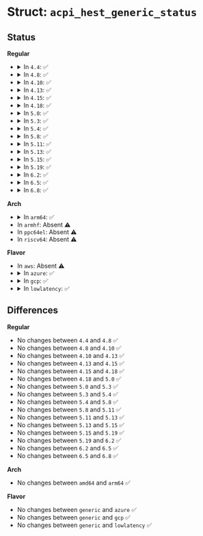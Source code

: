 # Struct: <code>acpi_hest_generic_status</code>

## Status
<b>Regular</b>
<ul>
<li>
<details>
<summary>In <code>4.4</code>: ✅</summary>

```c
struct acpi_hest_generic_status {
    u32 block_status;
    u32 raw_data_offset;
    u32 raw_data_length;
    u32 data_length;
    u32 error_severity;
};
```
</details>
</li>
<li>
<details>
<summary>In <code>4.8</code>: ✅</summary>

```c
struct acpi_hest_generic_status {
    u32 block_status;
    u32 raw_data_offset;
    u32 raw_data_length;
    u32 data_length;
    u32 error_severity;
};
```
</details>
</li>
<li>
<details>
<summary>In <code>4.10</code>: ✅</summary>

```c
struct acpi_hest_generic_status {
    u32 block_status;
    u32 raw_data_offset;
    u32 raw_data_length;
    u32 data_length;
    u32 error_severity;
};
```
</details>
</li>
<li>
<details>
<summary>In <code>4.13</code>: ✅</summary>

```c
struct acpi_hest_generic_status {
    u32 block_status;
    u32 raw_data_offset;
    u32 raw_data_length;
    u32 data_length;
    u32 error_severity;
};
```
</details>
</li>
<li>
<details>
<summary>In <code>4.15</code>: ✅</summary>

```c
struct acpi_hest_generic_status {
    u32 block_status;
    u32 raw_data_offset;
    u32 raw_data_length;
    u32 data_length;
    u32 error_severity;
};
```
</details>
</li>
<li>
<details>
<summary>In <code>4.18</code>: ✅</summary>

```c
struct acpi_hest_generic_status {
    u32 block_status;
    u32 raw_data_offset;
    u32 raw_data_length;
    u32 data_length;
    u32 error_severity;
};
```
</details>
</li>
<li>
<details>
<summary>In <code>5.0</code>: ✅</summary>

```c
struct acpi_hest_generic_status {
    u32 block_status;
    u32 raw_data_offset;
    u32 raw_data_length;
    u32 data_length;
    u32 error_severity;
};
```
</details>
</li>
<li>
<details>
<summary>In <code>5.3</code>: ✅</summary>

```c
struct acpi_hest_generic_status {
    u32 block_status;
    u32 raw_data_offset;
    u32 raw_data_length;
    u32 data_length;
    u32 error_severity;
};
```
</details>
</li>
<li>
<details>
<summary>In <code>5.4</code>: ✅</summary>

```c
struct acpi_hest_generic_status {
    u32 block_status;
    u32 raw_data_offset;
    u32 raw_data_length;
    u32 data_length;
    u32 error_severity;
};
```
</details>
</li>
<li>
<details>
<summary>In <code>5.8</code>: ✅</summary>

```c
struct acpi_hest_generic_status {
    u32 block_status;
    u32 raw_data_offset;
    u32 raw_data_length;
    u32 data_length;
    u32 error_severity;
};
```
</details>
</li>
<li>
<details>
<summary>In <code>5.11</code>: ✅</summary>

```c
struct acpi_hest_generic_status {
    u32 block_status;
    u32 raw_data_offset;
    u32 raw_data_length;
    u32 data_length;
    u32 error_severity;
};
```
</details>
</li>
<li>
<details>
<summary>In <code>5.13</code>: ✅</summary>

```c
struct acpi_hest_generic_status {
    u32 block_status;
    u32 raw_data_offset;
    u32 raw_data_length;
    u32 data_length;
    u32 error_severity;
};
```
</details>
</li>
<li>
<details>
<summary>In <code>5.15</code>: ✅</summary>

```c
struct acpi_hest_generic_status {
    u32 block_status;
    u32 raw_data_offset;
    u32 raw_data_length;
    u32 data_length;
    u32 error_severity;
};
```
</details>
</li>
<li>
<details>
<summary>In <code>5.19</code>: ✅</summary>

```c
struct acpi_hest_generic_status {
    u32 block_status;
    u32 raw_data_offset;
    u32 raw_data_length;
    u32 data_length;
    u32 error_severity;
};
```
</details>
</li>
<li>
<details>
<summary>In <code>6.2</code>: ✅</summary>

```c
struct acpi_hest_generic_status {
    u32 block_status;
    u32 raw_data_offset;
    u32 raw_data_length;
    u32 data_length;
    u32 error_severity;
};
```
</details>
</li>
<li>
<details>
<summary>In <code>6.5</code>: ✅</summary>

```c
struct acpi_hest_generic_status {
    u32 block_status;
    u32 raw_data_offset;
    u32 raw_data_length;
    u32 data_length;
    u32 error_severity;
};
```
</details>
</li>
<li>
<details>
<summary>In <code>6.8</code>: ✅</summary>

```c
struct acpi_hest_generic_status {
    u32 block_status;
    u32 raw_data_offset;
    u32 raw_data_length;
    u32 data_length;
    u32 error_severity;
};
```
</details>
</li>
</ul>
<b>Arch</b>
<ul>
<li>
<details>
<summary>In <code>arm64</code>: ✅</summary>

```c
struct acpi_hest_generic_status {
    u32 block_status;
    u32 raw_data_offset;
    u32 raw_data_length;
    u32 data_length;
    u32 error_severity;
};
```
</details>
</li>
<li>
In <code>armhf</code>: Absent ⚠️
</li>
<li>
In <code>ppc64el</code>: Absent ⚠️
</li>
<li>
In <code>riscv64</code>: Absent ⚠️
</li>
</ul>
<b>Flavor</b>
<ul>
<li>
In <code>aws</code>: Absent ⚠️
</li>
<li>
<details>
<summary>In <code>azure</code>: ✅</summary>

```c
struct acpi_hest_generic_status {
    u32 block_status;
    u32 raw_data_offset;
    u32 raw_data_length;
    u32 data_length;
    u32 error_severity;
};
```
</details>
</li>
<li>
<details>
<summary>In <code>gcp</code>: ✅</summary>

```c
struct acpi_hest_generic_status {
    u32 block_status;
    u32 raw_data_offset;
    u32 raw_data_length;
    u32 data_length;
    u32 error_severity;
};
```
</details>
</li>
<li>
<details>
<summary>In <code>lowlatency</code>: ✅</summary>

```c
struct acpi_hest_generic_status {
    u32 block_status;
    u32 raw_data_offset;
    u32 raw_data_length;
    u32 data_length;
    u32 error_severity;
};
```
</details>
</li>
</ul>

## Differences
<b>Regular</b>
<ul>
<li>
No changes between <code>4.4</code> and <code>4.8</code> ✅
</li>
<li>
No changes between <code>4.8</code> and <code>4.10</code> ✅
</li>
<li>
No changes between <code>4.10</code> and <code>4.13</code> ✅
</li>
<li>
No changes between <code>4.13</code> and <code>4.15</code> ✅
</li>
<li>
No changes between <code>4.15</code> and <code>4.18</code> ✅
</li>
<li>
No changes between <code>4.18</code> and <code>5.0</code> ✅
</li>
<li>
No changes between <code>5.0</code> and <code>5.3</code> ✅
</li>
<li>
No changes between <code>5.3</code> and <code>5.4</code> ✅
</li>
<li>
No changes between <code>5.4</code> and <code>5.8</code> ✅
</li>
<li>
No changes between <code>5.8</code> and <code>5.11</code> ✅
</li>
<li>
No changes between <code>5.11</code> and <code>5.13</code> ✅
</li>
<li>
No changes between <code>5.13</code> and <code>5.15</code> ✅
</li>
<li>
No changes between <code>5.15</code> and <code>5.19</code> ✅
</li>
<li>
No changes between <code>5.19</code> and <code>6.2</code> ✅
</li>
<li>
No changes between <code>6.2</code> and <code>6.5</code> ✅
</li>
<li>
No changes between <code>6.5</code> and <code>6.8</code> ✅
</li>
</ul>
<b>Arch</b>
<ul>
<li>
No changes between <code>amd64</code> and <code>arm64</code> ✅
</li>
</ul>
<b>Flavor</b>
<ul>
<li>
No changes between <code>generic</code> and <code>azure</code> ✅
</li>
<li>
No changes between <code>generic</code> and <code>gcp</code> ✅
</li>
<li>
No changes between <code>generic</code> and <code>lowlatency</code> ✅
</li>
</ul>
